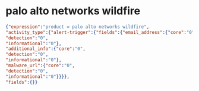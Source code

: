 palo alto networks wildfire
===========================

```JSON
{"expression":"product = palo alto networks wildfire",
"activity_type":{"alert-trigger":{"fields":{"email_address":{"core":"0",
"detection":"0",
"informational":"0"},
"additional_info":{"core":"0",
"detection":"0",
"informational":"0"},
"malware_url":{"core":"0",
"detection":"0",
"informational":"0"}}}},
"fields":{}}
```